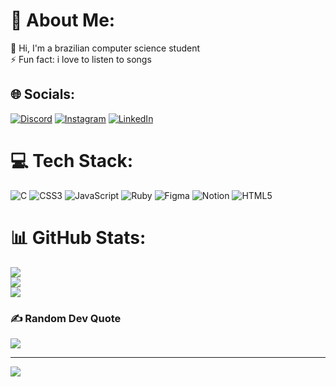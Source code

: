 # 💫 About Me:
💬 Hi, I'm a brazilian computer science student<br>⚡ Fun fact: i love to listen to songs


## 🌐 Socials:
[![Discord](https://img.shields.io/badge/Discord-%237289DA.svg?logo=discord&logoColor=white)](htttps://discord.gg/Paylin#4969) [![Instagram](https://img.shields.io/badge/Instagram-%23E4405F.svg?logo=Instagram&logoColor=white)](https://instagram.com/soupaylin) [![LinkedIn](https://img.shields.io/badge/LinkedIn-%230077B5.svg?logo=linkedin&logoColor=white)](https://linkedin.com/in/paylin) 

# 💻 Tech Stack:
![C](https://img.shields.io/badge/c-%2300599C.svg?style=for-the-badge&logo=c&logoColor=white) ![CSS3](https://img.shields.io/badge/css3-%231572B6.svg?style=for-the-badge&logo=css3&logoColor=white) ![JavaScript](https://img.shields.io/badge/javascript-%23323330.svg?style=for-the-badge&logo=javascript&logoColor=%23F7DF1E) ![Ruby](https://img.shields.io/badge/ruby-%23CC342D.svg?style=for-the-badge&logo=ruby&logoColor=white) 	![Figma](https://img.shields.io/badge/figma-%23F24E1E.svg?style=for-the-badge&logo=figma&logoColor=white) ![Notion](https://img.shields.io/badge/Notion-%23000000.svg?style=for-the-badge&logo=notion&logoColor=white) ![HTML5](https://img.shields.io/badge/html5-%23E34F26.svg?style=for-the-badge&logo=html5&logoColor=white)
# 📊 GitHub Stats:
![](https://github-readme-stats.vercel.app/api?username=iampaylin&theme=merko&hide_border=false&include_all_commits=true&count_private=false)<br/>
![](https://github-readme-streak-stats.herokuapp.com/?user=iampaylin&theme=merko&hide_border=false)<br/>
![](https://github-readme-stats.vercel.app/api/top-langs/?username=iampaylin&theme=merko&hide_border=false&include_all_commits=true&count_private=false&layout=compact)

### ✍️ Random Dev Quote
![](https://quotes-github-readme.vercel.app/api?type=horizontal&theme=merko)

---
[![](https://visitcount.itsvg.in/api?id=iampaylin&icon=5&color=8)](https://visitcount.itsvg.in)

